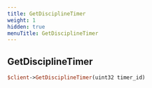 ```yaml
---
title: GetDisciplineTimer
weight: 1
hidden: true
menuTitle: GetDisciplineTimer
---
```

## GetDisciplineTimer
```perl
$client->GetDisciplineTimer(uint32 timer_id)
```